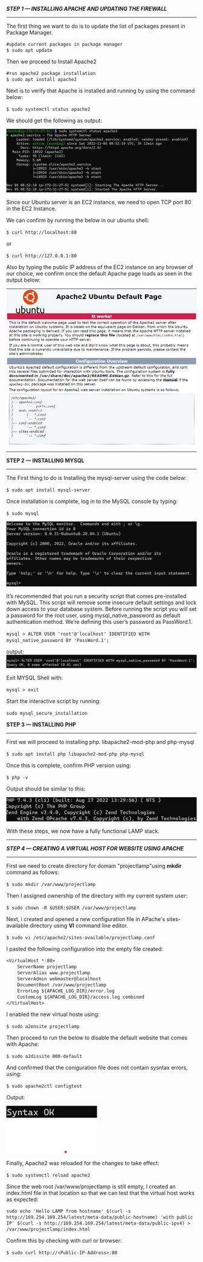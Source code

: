 ***STEP 1 — INSTALLING APACHE AND UPDATING THE FIREWALL***

---

The first thing we want to do is to update the list of packages present in Package Manager.

```
#update current packages in package manager
$ sudo apt update
```

Then we proceed to Install Apache2

```
#run apache2 package installation
$ sudo apt install apache2
```

Next is to verify that Apache is installed and running by using the command below:

`$ sudo systemctl status apache2`

We should get the following as output:

![Apache Installed](./images/Apache%20Installed%20and%20running.png)

Since our Ubuntu server is an EC2 instance, we need to open TCP port 80 in the EC2 Instance.

We can confirm by running the below in our ubuntu shell:

`$ curl http://localhost:80`

or

`$ curl http://127.0.0.1:80`

Also by typing the public IP address of the EC2 instance on any browser of our choice, we confirm once the default Apache page loads as seen in the output below:

![Can Access Webserver](./images/Web%20Server.png)

---
**STEP 2 — INSTALLING MYSQL**

---

The  First thing to do is Installing the mysql-server using the code below:

`$ sudo apt install mysql-server`

Once installation is complete, log in to the MySQL console by typing:

`$ sudo mysql`

![mysql login](./images/mysql%20login.png)

It’s recommended that you run a security script that comes pre-installed with MySQL. This script will remove some insecure default settings and lock down access to your database system. Before running the script you will set a password for the root user, using mysql_native_password as default authentication method. We’re defining this user’s password as PassWord.1.

`mysql > ALTER USER 'root'@'localhost' IDENTIFIED WITH mysql_native_password BY 'PassWord.1';`

output:
![rootuser](./images/root%20user%20password.png)

Exit MYSQL Shell with:

`mysql > exit`

Start the interactive script by running:

`sudo mysql_secure_installation`

**STEP 3 — INSTALLING PHP**

---

First we will proceed to installing php. libapache2-mod-php and php-mysql

`$ sudo apt install php libapache2-mod-php php-mysql`

Once this is complete, confirm PHP version using:

`$ php -v`

Output should be similar to this:

![PHP Version](./images/PHP%20Version.png)

With these steps, we now have a fully functional LAMP stack.

---

***STEP 4 — CREATING A VIRTUAL HOST FOR WEBSITE USING APACHE***

---

First we need to create directory for domain "projectlamp"using **mkdir** command as follows:

`$ sudo mkdir /var/www/projectlamp`

Then I assigned ownership of the directory with my current system user:

`$ sudo chown -R $USER:$USER /var/www/projectlamp`

Next, i created and opened a new configuration file in APache's sites-available directory using **VI** command line editor.

`$ sudo vi /etc/apache2/sites-available/projectlamp.conf`

I pasted the following configuration into the empty file created:

```
<VirtualHost *:80>
    ServerName projectlamp
    ServerAlias www.projectlamp 
    ServerAdmin webmaster@localhost
    DocumentRoot /var/www/projectlamp
    ErrorLog ${APACHE_LOG_DIR}/error.log
    CustomLog ${APACHE_LOG_DIR}/access.log combined
</VirtualHost>
```
I enabled the new virtual hoste using:

`$ sudo a2ensite projectlamp`

Then proceed to run the below to disable the default website that comes with Apache:

`$ sudo a2dissite 000-default`

And confirmed that the coniguration file does not contain sysntax errors, using:

`$ sudo apache2ctl configtest`

Output:

![Syntax Ok](./images/Syntax%20Ok.png)

Finally, Apache2 was reloaded for the changes to take effect:

`$ sudo systemctl reload apache2`


Since the web root /var/www/projectlamp is still empty, I created an index.html file in that location so that we can test that the virtual host works as expected:

```
sudo echo 'Hello LAMP from hostname' $(curl -s http://169.254.169.254/latest/meta-data/public-hostname) 'with public IP' $(curl -s http://169.254.169.254/latest/meta-data/public-ipv4) > /var/www/projectlamp/index.html
```

Confirm this by checking with curl or browser:

`$ sudo curl http://<Public-IP-Address>:80`

